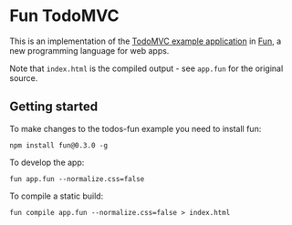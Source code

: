 Fun TodoMVC
===========

This is an implementation of the [TodoMVC example application](http://addyosmani.github.com/todomvc/) in [Fun](https://github.com/marcuswestin/fun), a new programming language for web apps.

Note that `index.html` is the compiled output - see `app.fun` for the original source.

Getting started
---------------

To make changes to the todos-fun example you need to install fun:

	npm install fun@0.3.0 -g

To develop the app:

	fun app.fun --normalize.css=false

To compile a static build:

	fun compile app.fun --normalize.css=false > index.html

